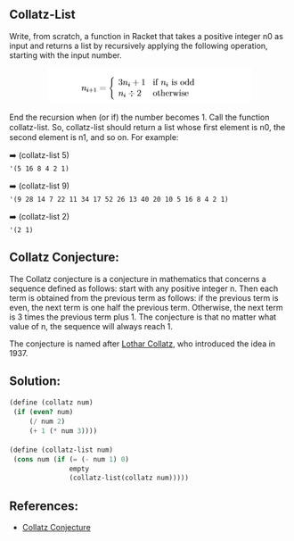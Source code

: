 ## Collatz-List
 Write, from scratch, a function in Racket that takes a positive integer n0 as input and returns a list by recursively applying the following operation, starting with the input number. 
 
<p align="center">
  <img width="368" height="63" src="https://github.com/RicardsGraudins/Theory-of-Algorithms/blob/master/Resources/Collatz-formula.png">
</p>
 
 End the recursion when (or if) the number becomes 1. Call the function collatz-list. So, collatz-list should return a list whose ﬁrst element is n0, the second element is n1, and so on. For example: 
 
:arrow_right: (collatz-list 5)  
 `'(5 16 8 4 2 1)`  
 
 :arrow_right: (collatz-list 9)  
 `'(9 28 14 7 22 11 34 17 52 26 13 40 20 10 5 16 8 4 2 1)`  
 
 :arrow_right: (collatz-list 2)  
 `'(2 1)`
 
 ## Collatz Conjecture:
 The Collatz conjecture is a conjecture in mathematics that concerns a sequence defined as follows: start with any positive integer n. Then each term is obtained from the previous term as follows: if the previous term is even, the next term is one half the previous term. Otherwise, the next term is 3 times the previous term plus 1. The conjecture is that no matter what value of n, the sequence will always reach 1.

The conjecture is named after [Lothar Collatz](https://en.wikipedia.org/wiki/Lothar_Collatz), who introduced the idea in 1937.
 
 ## Solution:
 ```scheme
(define (collatz num)
  (if (even? num)
      (/ num 2)
      (+ 1 (* num 3))))

(define (collatz-list num)
  (cons num (if (= (- num 1) 0)
                empty
                (collatz-list(collatz num)))))
 ```
 
 ## References:
 * [Collatz Conjecture](https://en.wikipedia.org/wiki/Collatz_conjecture)

